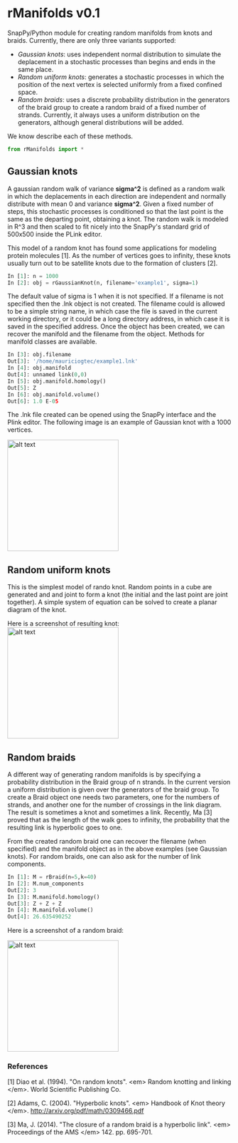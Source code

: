 rManifolds v0.1
================


SnapPy/Python module for creating random manifolds from knots and braids. Currently, there are only three variants supported:
* *Gaussian knots*: uses independent normal distribution to simulate the deplacement in a stochastic processes than begins and ends in the same place.
* *Random uniform knots*: generates a stochastic processes in which the position of the next vertex is selected uniformly from a fixed confined space.
* *Random braids*: uses a discrete probability distribution in the generators of the braid group to create a random braid of a fixed number of strands. Currently, it always uses a uniform distribution on the generators, although general distributions will be added.

We know describe each of these methods.

```python
from rManifolds import *
```

<h2> Gaussian knots </h2>

A gaussian random walk of variance <b>sigma^2</b> is defined as a random walk in which the deplacements in each direction are independent and normally distribute with mean 0 and variance <b>sigma^2</b>. Given a fixed number of steps, this stochastic processes is conditioned so that the last point is the same as the departing point, obtaining a knot. The random walk is modeled in R^3 and then scaled to fit nicely into the SnapPy's standard grid of 500x500 inside the PLink editor.

This model of a random knot has found some applications for modeling protein molecules [1]. As the number of vertices goes to infinity, these knots usually turn out to be satellite knots due to the formation of clusters [2].

```python
In [1]: n = 1000 
In [2]: obj = rGaussianKnot(n, filename='example1', sigma=1) 
```
The default value of sigma is 1 when it is not specified. If a filename is not specified then the .lnk object is not created. The filename could is allowed to be a simple string name, in which case the file is saved in the current working directory, or it could be a long directory address, in which case it is saved in the specified address. Once the object has been created, we can recover the manifold and the filename from the object. Methods for manifold classes are available.

```python
In [3]: obj.filename
Out[3]: '/home/mauriciogtec/example1.lnk'
In [4]: obj.manifold
Out[4]: unnamed link(0,0)
In [5]: obj.manifold.homology()
Out[5]: Z
In [6]: obj.manifold.volume()
Out[6]: 1.0 E-05
```

The .lnk file created can be opened using the SnapPy interface and the Plink editor. The following image is an example of Gaussian knot with a 1000 vertices.

<img src="https://github.com/mauriciogtec/rManifolds/blob/master/screenshots/GaussianKnot.png?raw=true" alt="alt text" width="250" height="250">

<h2> Random uniform knots </h2>
This is the simplest model of rando knot. Random points in a cube are generated and and joint to form a knot (the initial and the last point are joint together). A simple system of equation can be solved to create a planar diagram of the knot. 

Here is a screenshot of resulting knot:
<img src="https://github.com/mauriciogtec/rManifolds/blob/master/screenshots/rUnifKnot.png?raw=true" alt="alt text" width="250" height="250">

<h2> Random braids </h2>

A different way of generating random manifolds is by specifying a probability distribution in the Braid group of n strands. In the current version a uniform distribution is given over the generators of the braid group. To create a Braid object one needs two parameters, one for the numbers of strands, and another one for the number of crossings in the link diagram. The result is sometimes a knot and sometimes a link. Recently, Ma [3] proved that as the length of the walk goes to infinity, the probability that the resulting link is hyperbolic goes to one.

From the created random braid one can recover the filename (when specified) and the manifold object as in the above examples (see Gaussian knots). For random braids, one can also ask for the number of link components.

```python
In [1]: M = rBraid(n=5,k=40)
In [2]: M.num_components
Out[2]: 3
In [3]: M.manifold.homology()
Out[3]: Z + Z + Z
In [4]: M.manifold.volume()
Out[4]: 26.635490252
```
Here is a screenshot of a random braid:

<img src="https://github.com/mauriciogtec/rManifolds/blob/master/screenshots/rBraid.png?raw=true" alt="alt text" width="250" height="250">

<h3> References </h3>
[1] Diao et al. (1994). "On random knots". &lt;em&gt; Random knotting and linking &lt;/em&gt;. World Scientific Publishing Co.

[2] Adams, C. (2004). "Hyperbolic knots". &lt;em&gt; Handbook of Knot theory &lt;/em&gt;. http://arxiv.org/pdf/math/0309466.pdf

[3] Ma, J. (2014). "The closure of a random braid is a hyperbolic link". &lt;em&gt; Proceedings of the AMS &lt;/em&gt; 142. pp. 695-701.
